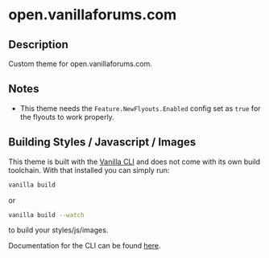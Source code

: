 # open.vanillaforums.com

## Description

Custom theme for open.vanillaforums.com.

## Notes

-   This theme needs the `Feature.NewFlyouts.Enabled` config set as `true` for the flyouts to work properly.

## Building Styles / Javascript / Images

This theme is built with the [Vanilla CLI](https://docs.vanillaforums.com/developer/vanilla-cli/) and does not come with its own build toolchain. With that installed you can simply run:

```bash
vanilla build
```

or

```bash
vanilla build --watch
```

to build your styles/js/images.

Documentation for the CLI can be found [here](https://docs.vanillaforums.com/developer/vanilla-cli/#build-tools).
